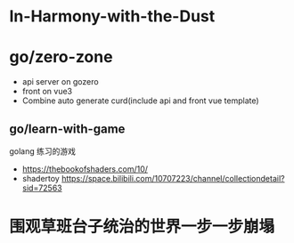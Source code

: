 # In-Harmony-with-the-Dust



# go/zero-zone

- api server on gozero
- front on vue3
- Combine auto generate curd(include api and front vue template)

## go/learn-with-game

golang 练习的游戏

- https://thebookofshaders.com/10/
- shadertoy https://space.bilibili.com/10707223/channel/collectiondetail?sid=72563



# 围观草班台子统治的世界一步一步崩塌

